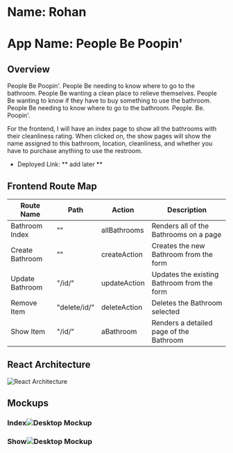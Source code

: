 # Name: Rohan
# App Name: People Be Poopin'

## Overview

People Be Poopin'. People Be needing to know where to go to the bathroom. People Be wanting a clean place to relieve themselves. People Be wanting to know if they have to buy something to use the bathroom. People Be needing to know where to go to the bathroom. People. Be. Poopin'.

For the frontend, I will have an index page to show all the bathrooms with their cleanliness rating. When clicked on, the show pages will show the name assigned to this bathroom, location, cleanliness, and whether you have to purchase anything to use the restroom.

- Deployed Link: ** add later **

## Frontend Route Map

| Route Name | Path  | Action | Description |
|------------|----------|--------|-------------|
| Bathroom Index | ""  | allBathrooms  |  Renders all of the Bathrooms on a page |
| Create Bathroom | "" | createAction | Creates the new Bathroom from the form |
| Update Bathroom | "/id/"  | updateAction | Updates the existing Bathroom from the form  |
| Remove Item | "delete/id/" | deleteAction | Deletes the Bathroom selected |
| Show Item | "/id/" | aBathroom | Renders a detailed page of the Bathroom |

## React Architecture
![React Architecture](https://imgur.com/Y5SnULl.png)

## Mockups
### Index![Desktop Mockup](https://imgur.com/MzIvmml.png)
### Show![Desktop Mockup](https://imgur.com/GorNEGi.png)